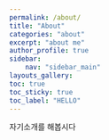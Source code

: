 ```yaml
---
permalink: /about/
title: "About"
categories: "about"
excerpt: "about me"
author_profile: true
sidebar:
    nav: "sidebar_main"
layouts_gallery:
toc: true
toc_sticky: true
toc_label: "HELLO"
---
```


자기소개를 해봅시다
